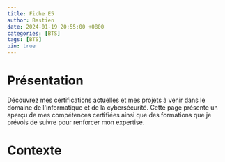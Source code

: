 ```yaml
---
title: Fiche E5
author: Bastien
date: 2024-01-19 20:55:00 +0800
categories: [BTS]
tags: [BTS]
pin: true
--- 
```

# Présentation

Découvrez mes certifications actuelles et mes projets à venir dans le domaine de l'informatique et de la cybersécurité. Cette page présente un aperçu de mes compétences certifiées ainsi que des formations que je prévois de suivre pour renforcer mon expertise.

# Contexte